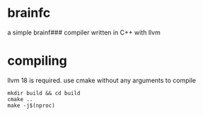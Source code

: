 # brainfc
a simple brainf### compiler written in C++ with llvm

# compiling
llvm 18 is required.
use cmake without any arguments to compile
```
mkdir build && cd build
cmake ..
make -j$(nproc)
```
